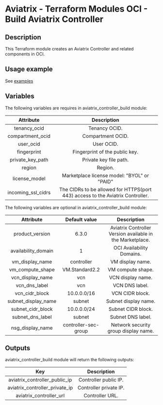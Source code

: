# Aviatrix - Terraform Modules OCI - Build Aviatrix Controller

## Description

This Terraform module creates an Aviatrix Controller and related components in OCI.

## Usage example

See [examples](https://github.com/AviatrixSystems/terraform-aviatrix-oci-controller/blob/master/example/README.md)

## Variables

The following variables are requires in aviatrix_controller_build module:

|      Attribute      |                                   Description                                   |
|:-------------------:|:-------------------------------------------------------------------------------:|
|    tenancy_ocid     |                                  Tenancy OCID.                                  |
|  compartment_ocid   |                                Compartment OCID.                                |
|      user_ocid      |                                   User OCID.                                    |
|     fingerprint     |                         Fingerprint of the public key.                          |
|  private_key_path   |                             Private key file path.                              |
|       region        |                                     Region.                                     |
|    license_model    |                   Marketplace license model: "BYOL" or "PAID"                   |
| incoming_ssl_cidrs  | The CIDRs to be allowed for HTTPS(port 443) access to the Aviatrix Controller.  |

The following variables are optional in aviatrix_controller_build module:

|      Attribute      |    Default value     |                        Description                        |
|:-------------------:|:--------------------:|:---------------------------------------------------------:|
|   product_version   |        6.3.0         | Aviatrix Controller Version available in the Marketplace. |
| availability_domain |          1           |                 OCI Availability Domains.                 |
|   vm_display_name   |      controller      |                     VM display name.                      |
|  vm_compute_shape   |    VM.Standard2.2    |                     VM compute shape.                     |
|  vcn_display_name   |         vcn          |                     VCN display name.                     |
|    vcn_dns_label    |         vcn          |                      VCN DNS label.                       |
|   vcn_cidr_block    |     10.0.0.0/16      |                      VCN CIDR block.                      |
| subnet_display_name |        subnet        |                   Subnet display name.                    |
|  subnet_cidr_block  |     10.0.0.0/24      |                    Subnet CIDR block.                     |
|  subnet_dns_label   |        subnet        |                     Subnet DNS label.                     |
|  nsg_display_name   | controller-sec-group |           Network security group display name.            |

## Outputs

aviatrix_controller_build module will return the following outputs:

|              Key               |      Description       |
|:------------------------------:|:----------------------:|
| aviatrix_controller_public_ip  | Controller public IP.  |
| aviatrix_controller_private_ip | Controller private IP. |
|    aviatrix_controller_url     |    Controller URL.     |
  
